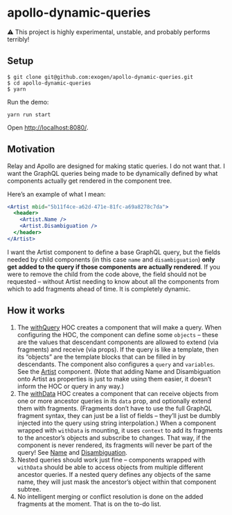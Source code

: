 # apollo-dynamic-queries

:warning: This project is highly experimental, unstable, and probably performs terribly!

## Setup

```console
$ git clone git@github.com:exogen/apollo-dynamic-queries.git
$ cd apollo-dynamic-queries
$ yarn
```

Run the demo:

```console
yarn run start
```

Open [http://localhost:8080/][dev server].

## Motivation

Relay and Apollo are designed for making static queries. I do not want that. I
want the GraphQL queries being made to be dynamically defined by what components
actually get rendered in the component tree. 

Here’s an example of what I mean:

```jsx
<Artist mbid="5b11f4ce-a62d-471e-81fc-a69a8278c7da">
  <header>
    <Artist.Name />
    <Artist.Disambiguation />
  </header>
</Artist>
```

I want the Artist component to define a base GraphQL query, but the fields
needed by child components (in this case `name` and `disambiguation`) **only
get added to the query if those components are actually rendered**. If you were
to remove the child from the code above, the field should not be requested –
without Artist needing to know about all the components from which to add
fragments ahead of time. It is completely dynamic.

## How it works

1. The [withQuery][] HOC creates a component that will make a query. When
   configuring the HOC, the component can define some `objects` – these are the
   values that descendant components are allowed to extend (via fragments) and
   receive (via props). If the query is like a template, then its “objects” are
   the template blocks that can be filled in by descendants. The component also
   configures a `query` and `variables`. See the [Artist][] component. (Note that
   adding Name and Disambiguation onto Artist as properties is just to make using
   them easier, it doesn’t inform the HOC or query in any way.)
2. The [withData][] HOC creates a component that can receive objects from one or
   more ancestor queries in its `data` prop, and optionally extend them with
   fragments. (Fragments don’t have to use the full GraphQL fragment syntax,
   they can just be a list of fields – they’ll just be dumbly injected into the
   query using string interpolation.) When a component wrapped with `withData`
   is mounting, it uses `context` to add its fragments to the ancestor’s objects
   and subscribe to changes. That way, if the component is never rendered, its
   fragments will never be part of the query! See [Name][] and [Disambiguation][].
3. Nested queries should work just fine – components wrapped with `withData`
   should be able to access objects from multiple different ancestor queries. If
   a nested query defines any objects of the same name, they will just mask
   the ancestor’s object within that component subtree.
4. No intelligent merging or conflict resolution is done on the added fragments
   at the moment. That is on the to-do list.

[DynamicQueryProvider]: src/DynamicQueryProvider.js
[withData]: src/withData.js
[withQuery]: src/withQuery.js
[dev server]: http://localhost:8080/
[Artist]: demo/Artist/index.js
[Name]: demo/Artist/Name.js
[Disambiguation]: demo/Artist/Disambiguation.js
